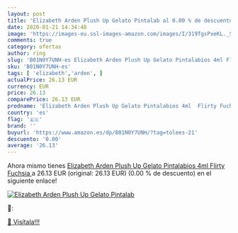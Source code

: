 ```yaml
---
layout: post
title: 'Elizabeth Arden Plush Up Gelato Pintalab al 0.00 % de descuento'
date: 2020-01-21 14:34:48
image: 'https://images-eu.ssl-images-amazon.com/images/I/319TgsPxeKL._SL400_.jpg'
comments: true
category: ofertas
author: ring
slug: 'B01N0Y7UNH-es Elizabeth Arden Plush Up Gelato Pintalabios 4ml Flirty...'
sku: 'B01N0Y7UNH-es'
tags: [ 'elizabeth','arden', ]
actualPrice: 26.13 EUR
currency: EUR
price: 26.13
comparePrice: 26.13 EUR
prodname: 'Elizabeth Arden Plush Up Gelato Pintalabios 4ml  Flirty Fuchsia '
country: 'es'
flag: '🇪🇸'
brand: ''
buyurl: 'https://www.amazon.es/dp/B01N0Y7UNH/?tag=tolees-21'
descuento: '0.00'
average: '26.13'
---
```


Ahora mismo tienes [Elizabeth Arden Plush Up Gelato Pintalabios 4ml  Flirty Fuchsia ](https://www.amazon.es/dp/B01N0Y7UNH/?tag=tolees-21) a 26.13 EUR (original: 26.13 EUR) (0.00 %  de descuento) en el siguiente enlace!

[![Elizabeth Arden Plush Up Gelato Pintalab](https://images-eu.ssl-images-amazon.com/images/I/319TgsPxeKL._SL400_.jpg)](https://www.amazon.es/dp/B01N0Y7UNH/?tag=tolees-21)

🔎:


[🛒 Visítala!!!](https://www.amazon.es/dp/B01N0Y7UNH/?tag=tolees-21)
